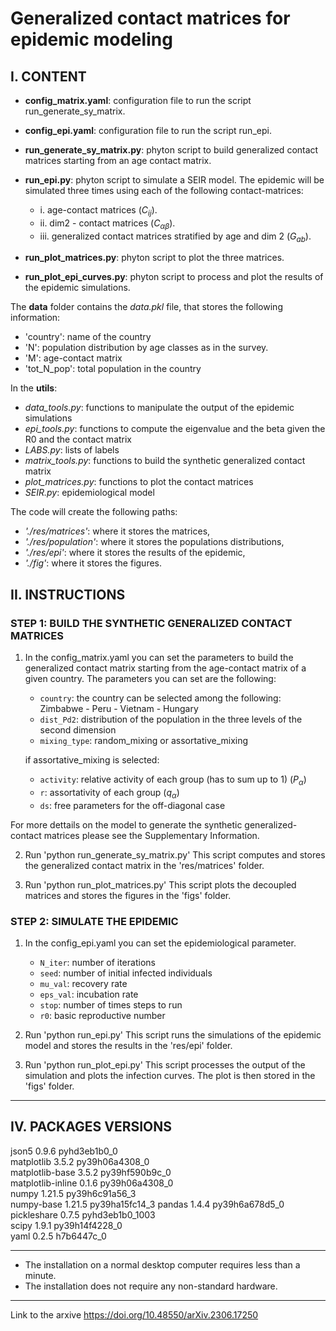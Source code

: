 # Generalized contact matrices for epidemic modeling

## I. CONTENT 

- **config_matrix.yaml**: configuration file to run the script run_generate_sy_matrix.
- **config_epi.yaml**: configuration file to run the script run_epi.

- **run_generate_sy_matrix.py**: phyton script to build generalized contact matrices starting from an age contact matrix.
- **run_epi.py**: phyton script to simulate a SEIR model. The epidemic will be simulated three times using each of the following contact-matrices:
    - i. age-contact matrices ($C_{ij}$).
    - ii. dim2 - contact matrices ($C_{\alpha\beta}$).
    - iii. generalized contact matrices stratified by age and dim 2 ($G_{ab}$).

- **run_plot_matrices.py**: phyton script to plot the three matrices.
- **run_plot_epi_curves.py**: phyton script to process and plot the results of the epidemic simulations.

The **data** folder contains the *data.pkl* file, that stores the following information:
- 'country': name of the country
- 'N': population distribution by age classes as in the survey. 
- 'M': age-contact matrix
- 'tot_N_pop': total population in the country


In the **utils**:
- *data_tools.py*: functions to manipulate the output of the epidemic simulations 
- *epi_tools.py*: functions to compute the eigenvalue and the beta given the R0 and the contact matrix
- *LABS.py*: lists of labels
- *matrix_tools.py*: functions to build the synthetic generalized contact matrix
- *plot_matrices.py*: functions to plot the contact matrices
- *SEIR.py*: epidemiological model


The code will create the following paths: 
- *'./res/matrices'*: where it stores the matrices,
- *'./res/population'*: where it stores the populations distributions,
- *'./res/epi'*: where it stores the results of the epidemic,
- *'./fig'*: where it stores the figures.



## II. INSTRUCTIONS

### STEP 1: BUILD THE SYNTHETIC GENERALIZED CONTACT MATRICES

1. In the config_matrix.yaml you can set the parameters to build the generalized contact matrix starting from the age-contact matrix of a given country. The parameters you can set are the following:
    - `country`: the country can be selected among the following: Zimbabwe - Peru - Vietnam - Hungary
    - `dist_Pd2`: distribution of the population in the three levels of the second dimension
    - `mixing_type`: random_mixing or assortative_mixing
    
    if assortative_mixing is selected:
    - `activity`: relative activity of each group (has to sum up to 1) ($P_{\alpha}$)
    - `r`: assortativity of each group ($q_{\alpha}$)
    - `ds`: free parameters for the off-diagonal case

For more dettails on the model to generate the synthetic generalized-contact matrices please see the Supplementary Information. 
        

2. Run 'python run_generate_sy_matrix.py' This script computes and stores the generalized contact matrix in the 'res/matrices' folder.

3. Run 'python run_plot_matrices.py' This script plots the decoupled matrices and stores the figures in the 'figs' folder.



### STEP 2: SIMULATE THE EPIDEMIC

1. In the config_epi.yaml you can set the epidemiological parameter.
    - `N_iter`: number of iterations
    - `seed`: number of initial infected individuals
    - `mu_val`: recovery rate
    - `eps_val`: incubation rate
    - `stop`: number of times steps to run 
    - `r0`: basic reproductive number

2. Run 'python run_epi.py' This script runs the simulations of the epidemic model and stores the results in the 'res/epi' folder.

3. Run 'python run_plot_epi.py' This script processes the output of the simulation and plots the infection curves. The plot is then stored in the 'figs' folder.


________________________

## IV. PACKAGES VERSIONS

json5                     0.9.6              pyhd3eb1b0_0  
matplotlib                3.5.2            py39h06a4308_0  
matplotlib-base           3.5.2            py39hf590b9c_0  
matplotlib-inline         0.1.6            py39h06a4308_0  
numpy                     1.21.5           py39h6c91a56_3  
numpy-base                1.21.5           py39ha15fc14_3 
pandas                    1.4.4            py39h6a678d5_0   
pickleshare               0.7.5           pyhd3eb1b0_1003  
scipy                     1.9.1            py39h14f4228_0  
yaml                      0.2.5                h7b6447c_0 

________________________

- The installation on a normal desktop computer requires less than a minute.
- The installation does not require any non-standard hardware.

________________________

Link to the arxive https://doi.org/10.48550/arXiv.2306.17250



 


